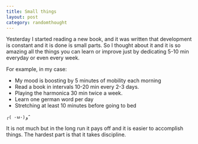 ```yaml
---
title: Small things
layout: post
category: randomthought
---
```


Yesterday I started reading a new book, and it was written that development is constant and it is done is small parts. So I thought about it and it is so amazing all the things you can learn or improve just by dedicating 5-10 min everyday or even every week. 

For example, in my case:
- My mood is boosting by 5 minutes of mobility each morning
- Read a book in intervals 10-20 min every 2-3 days.
- Playing the harmonica 30 min twice a week.
- Learn one german word per day
- Stretching at least 10 minutes before going to bed

```
╭( ･ㅂ･)و ̑̑
```

It is not much but in the long run it pays off and it is  easier to accomplish things. The hardest part is that it takes discipline. 
